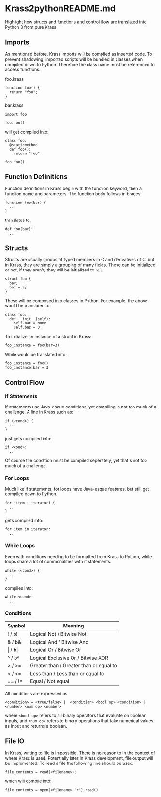 # Krass2pythonREADME.md 

Highlight how structs and functions and control flow are translated into Python 3 from pure Krass.

## Imports

As mentioned before, Krass imports will be compiled as inserted code. To prevent shadowing, imported scripts will be bundled in classes when compiled down to Python. Therefore the class name must be referenced to access functions.

foo.krass
```
function foo() {
  return "foo";
}
```

bar.krass
```
import foo

foo.foo()
```

will get compiled into:

```
class foo:
  @staticmethod
  def foo():
    return "foo"

foo.foo()
```


## Function Definitions

Function definitions in Krass begin with the function keyword, then a function name and parameters. The function body follows in braces.

```
function foo(bar) {
  ...
}
```

translates to:

```
def foo(bar):
  ...
```

## Structs

Structs are usually groups of typed members in C and derivatives of C, but in Krass, they are simply a grouping of many fields. These can be initialized or not, if they aren't, they will be initialized to `nil`. 

```
struct foo {
  bar;
  baz = 3;
}

```

These will be composed into classes in Python. For example, the above would be translated to:

```
class foo:
  def __init__(self):
    self.bar = None
    self.baz = 3
```

To initialize an instance of a struct in Krass:

```
foo_instance = foo(bar=3)
```

While would be translated into:

```
foo_instance = foo()
foo_instance.bar = 3
```

## Control Flow

### If Statements

If statements use Java-esque conditions, yet compiling is not too much of a challenge. A line in Krass such as:

```
if (<cond>) {
  ...
}
```

just gets compiled into:

```
if <cond>:
  ...
```

Of course the condition must be compiled seperately, yet that's not too much of a challenge.

### For Loops

Much like if statements, for loops have Java-esque features, but still get compiled down to Python.

```
for (item : iterator) {
  ...
}
```

gets compiled into:

```
for item in iterator:
  ...
```

### While Loops

Even with conditions needing to be formatted from Krass to Python, while loops share a lot of commonalities with if statements.

```
while (<cond>) {
  ...
}
```

compiles into:

```
while <cond>:
  ...
```

### Conditions

| Symbol    | Meaning                                 |
|-----------|-----------------------------------------|
|  ! / b!   | Logical Not / Bitwise Not               |
|  & / b&   | Logical And / Bitwise And               |
|  \| / b\| | Logical Or / Bitwise Or                 |
|  ^ / b^   | Logical Exclusive Or / Bitwise XOR      |
|  > / >=   | Greater than / Greater than or equal to |
|  < / <=   | Less than / Less than or equal to       |
|  == / !=  | Equal / Not equal                       |

All conditions are expressed as:

`<condition> = <true/false> |  <condition> <bool op> <condition> | <number> <num op> <number>`

where `<bool op>` refers to all binary operators that evaluate on boolean inputs, and `<num op>` refers to binary operations that take numerical values as input and returns a boolean.


## File IO

In Krass, writing to file is impossible. There is no reason to in the context of where Krass is used. Potentially later in Krass development, file output will be implemented. To read a file the following line should be used.

```
file_contents = read(<filename>);
```

which will compile into:

```
file_contents = open(<filename>,'r').read()
```


